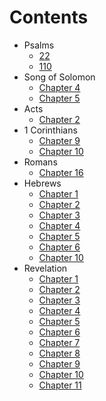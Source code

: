 # Contents #

* Psalms
  - [22](Psalms/022.md)
  - [110](Psalms/110.md)
* Song of Solomon
  - [Chapter 4][sng04]
  - [Chapter 5][sng05]
* Acts
  - [Chapter 2][act02]
* 1 Corinthians
  - [Chapter  9][1co09]
  - [Chapter 10][1co10]
* Romans
  - [Chapter 16][rom16]
* Hebrews
  - [Chapter  1][heb01]
  - [Chapter  2][heb02]
  - [Chapter  3][heb03]
  - [Chapter  4][heb04]
  - [Chapter  5][heb05]
  - [Chapter  6][heb06]
  - [Chapter 10][heb10]
* Revelation
  - [Chapter  1][rev01]
  - [Chapter  2][rev02]
  - [Chapter  3][rev03]
  - [Chapter  4][rev04]
  - [Chapter  5][rev05]
  - [Chapter  6][rev06]
  - [Chapter  7][rev07]
  - [Chapter  8][rev08]
  - [Chapter  9][rev09]
  - [Chapter 10][rev10]
  - [Chapter 11][rev11]



[gen01]: Genesis/01.md "Genesis Chapter 1"
[gen02]: Genesis/02.md "Genesis Chapter 2"
[gen03]: Genesis/03.md "Genesis Chapter 3"
[gen04]: Genesis/04.md "Genesis Chapter 4"
[gen05]: Genesis/05.md "Genesis Chapter 5"
[gen06]: Genesis/06.md "Genesis Chapter 6"
[gen07]: Genesis/07.md "Genesis Chapter 7"
[gen08]: Genesis/08.md "Genesis Chapter 8"
[gen09]: Genesis/09.md "Genesis Chapter 9"
[gen10]: Genesis/10.md "Genesis Chapter 10"
[gen11]: Genesis/11.md "Genesis Chapter 11"
[gen12]: Genesis/12.md "Genesis Chapter 12"
[gen13]: Genesis/13.md "Genesis Chapter 13"
[gen14]: Genesis/14.md "Genesis Chapter 14"
[gen15]: Genesis/15.md "Genesis Chapter 15"
[gen16]: Genesis/16.md "Genesis Chapter 16"
[gen17]: Genesis/17.md "Genesis Chapter 17"
[gen18]: Genesis/18.md "Genesis Chapter 18"
[gen19]: Genesis/19.md "Genesis Chapter 19"
[gen20]: Genesis/20.md "Genesis Chapter 20"
[gen21]: Genesis/21.md "Genesis Chapter 21"
[gen22]: Genesis/22.md "Genesis Chapter 22"
[gen23]: Genesis/23.md "Genesis Chapter 23"
[gen24]: Genesis/24.md "Genesis Chapter 24"
[gen25]: Genesis/25.md "Genesis Chapter 25"
[gen26]: Genesis/26.md "Genesis Chapter 26"
[gen27]: Genesis/27.md "Genesis Chapter 27"
[gen28]: Genesis/28.md "Genesis Chapter 28"
[gen29]: Genesis/29.md "Genesis Chapter 29"
[gen30]: Genesis/30.md "Genesis Chapter 30"
[gen31]: Genesis/31.md "Genesis Chapter 31"
[gen32]: Genesis/32.md "Genesis Chapter 32"
[gen33]: Genesis/33.md "Genesis Chapter 33"
[gen34]: Genesis/34.md "Genesis Chapter 34"
[gen35]: Genesis/35.md "Genesis Chapter 35"
[gen36]: Genesis/36.md "Genesis Chapter 36"
[gen37]: Genesis/37.md "Genesis Chapter 37"
[gen38]: Genesis/38.md "Genesis Chapter 38"
[gen39]: Genesis/39.md "Genesis Chapter 39"
[gen40]: Genesis/40.md "Genesis Chapter 40"
[gen41]: Genesis/41.md "Genesis Chapter 41"
[gen42]: Genesis/42.md "Genesis Chapter 42"
[gen43]: Genesis/43.md "Genesis Chapter 43"
[gen44]: Genesis/44.md "Genesis Chapter 44"
[gen45]: Genesis/45.md "Genesis Chapter 45"
[gen46]: Genesis/46.md "Genesis Chapter 46"
[gen47]: Genesis/47.md "Genesis Chapter 47"
[gen48]: Genesis/48.md "Genesis Chapter 48"
[gen49]: Genesis/49.md "Genesis Chapter 49"
[gen50]: Genesis/50.md "Genesis Chapter 50"

[exo01]: Exodus/01.md "Exodus Chapter 1"
[exo02]: Exodus/02.md "Exodus Chapter 2"
[exo03]: Exodus/03.md "Exodus Chapter 3"
[exo04]: Exodus/04.md "Exodus Chapter 4"
[exo05]: Exodus/05.md "Exodus Chapter 5"
[exo06]: Exodus/06.md "Exodus Chapter 6"
[exo07]: Exodus/07.md "Exodus Chapter 7"
[exo08]: Exodus/08.md "Exodus Chapter 8"
[exo09]: Exodus/09.md "Exodus Chapter 9"
[exo10]: Exodus/10.md "Exodus Chapter 10"
[exo11]: Exodus/11.md "Exodus Chapter 11"
[exo12]: Exodus/12.md "Exodus Chapter 12"
[exo13]: Exodus/13.md "Exodus Chapter 13"
[exo14]: Exodus/14.md "Exodus Chapter 14"
[exo15]: Exodus/15.md "Exodus Chapter 15"
[exo16]: Exodus/16.md "Exodus Chapter 16"
[exo17]: Exodus/17.md "Exodus Chapter 17"
[exo18]: Exodus/18.md "Exodus Chapter 18"
[exo19]: Exodus/19.md "Exodus Chapter 19"
[exo20]: Exodus/20.md "Exodus Chapter 20"
[exo21]: Exodus/21.md "Exodus Chapter 21"
[exo22]: Exodus/22.md "Exodus Chapter 22"
[exo23]: Exodus/23.md "Exodus Chapter 23"
[exo24]: Exodus/24.md "Exodus Chapter 24"
[exo25]: Exodus/25.md "Exodus Chapter 25"
[exo26]: Exodus/26.md "Exodus Chapter 26"
[exo27]: Exodus/27.md "Exodus Chapter 27"
[exo28]: Exodus/28.md "Exodus Chapter 28"
[exo29]: Exodus/29.md "Exodus Chapter 29"
[exo30]: Exodus/30.md "Exodus Chapter 30"
[exo31]: Exodus/31.md "Exodus Chapter 31"
[exo32]: Exodus/32.md "Exodus Chapter 32"
[exo33]: Exodus/33.md "Exodus Chapter 33"
[exo34]: Exodus/34.md "Exodus Chapter 34"
[exo35]: Exodus/35.md "Exodus Chapter 35"
[exo36]: Exodus/36.md "Exodus Chapter 36"
[exo37]: Exodus/37.md "Exodus Chapter 37"
[exo38]: Exodus/38.md "Exodus Chapter 38"
[exo39]: Exodus/39.md "Exodus Chapter 39"
[exo40]: Exodus/40.md "Exodus Chapter 40"

[lev01]: Leviticus/01.md "Leviticus Chapter 1"
[lev02]: Leviticus/02.md "Leviticus Chapter 2"
[lev03]: Leviticus/03.md "Leviticus Chapter 3"
[lev04]: Leviticus/04.md "Leviticus Chapter 4"
[lev05]: Leviticus/05.md "Leviticus Chapter 5"
[lev06]: Leviticus/06.md "Leviticus Chapter 6"
[lev07]: Leviticus/07.md "Leviticus Chapter 7"
[lev08]: Leviticus/08.md "Leviticus Chapter 8"
[lev09]: Leviticus/09.md "Leviticus Chapter 9"
[lev10]: Leviticus/10.md "Leviticus Chapter 10"
[lev11]: Leviticus/11.md "Leviticus Chapter 11"
[lev12]: Leviticus/12.md "Leviticus Chapter 12"
[lev13]: Leviticus/13.md "Leviticus Chapter 13"
[lev14]: Leviticus/14.md "Leviticus Chapter 14"
[lev15]: Leviticus/15.md "Leviticus Chapter 15"
[lev16]: Leviticus/16.md "Leviticus Chapter 16"
[lev17]: Leviticus/17.md "Leviticus Chapter 17"
[lev18]: Leviticus/18.md "Leviticus Chapter 18"
[lev19]: Leviticus/19.md "Leviticus Chapter 19"
[lev20]: Leviticus/20.md "Leviticus Chapter 20"
[lev21]: Leviticus/21.md "Leviticus Chapter 21"
[lev22]: Leviticus/22.md "Leviticus Chapter 22"
[lev23]: Leviticus/23.md "Leviticus Chapter 23"
[lev24]: Leviticus/24.md "Leviticus Chapter 24"
[lev25]: Leviticus/25.md "Leviticus Chapter 25"
[lev26]: Leviticus/26.md "Leviticus Chapter 26"
[lev27]: Leviticus/27.md "Leviticus Chapter 27"

[num01]: Numbers/01.md "Numbers Chapter 1"
[num02]: Numbers/02.md "Numbers Chapter 2"
[num03]: Numbers/03.md "Numbers Chapter 3"
[num04]: Numbers/04.md "Numbers Chapter 4"
[num05]: Numbers/05.md "Numbers Chapter 5"
[num06]: Numbers/06.md "Numbers Chapter 6"
[num07]: Numbers/07.md "Numbers Chapter 7"
[num08]: Numbers/08.md "Numbers Chapter 8"
[num09]: Numbers/09.md "Numbers Chapter 9"
[num10]: Numbers/10.md "Numbers Chapter 10"
[num11]: Numbers/11.md "Numbers Chapter 11"
[num12]: Numbers/12.md "Numbers Chapter 12"
[num13]: Numbers/13.md "Numbers Chapter 13"
[num14]: Numbers/14.md "Numbers Chapter 14"
[num15]: Numbers/15.md "Numbers Chapter 15"
[num16]: Numbers/16.md "Numbers Chapter 16"
[num17]: Numbers/17.md "Numbers Chapter 17"
[num18]: Numbers/18.md "Numbers Chapter 18"
[num19]: Numbers/19.md "Numbers Chapter 19"
[num20]: Numbers/20.md "Numbers Chapter 20"
[num21]: Numbers/21.md "Numbers Chapter 21"
[num22]: Numbers/22.md "Numbers Chapter 22"
[num23]: Numbers/23.md "Numbers Chapter 23"
[num24]: Numbers/24.md "Numbers Chapter 24"
[num25]: Numbers/25.md "Numbers Chapter 25"
[num26]: Numbers/26.md "Numbers Chapter 26"
[num27]: Numbers/27.md "Numbers Chapter 27"
[num28]: Numbers/28.md "Numbers Chapter 28"
[num29]: Numbers/29.md "Numbers Chapter 29"
[num30]: Numbers/30.md "Numbers Chapter 30"
[num31]: Numbers/31.md "Numbers Chapter 31"
[num32]: Numbers/32.md "Numbers Chapter 32"
[num33]: Numbers/33.md "Numbers Chapter 33"
[num34]: Numbers/34.md "Numbers Chapter 34"
[num35]: Numbers/35.md "Numbers Chapter 35"
[num36]: Numbers/36.md "Numbers Chapter 36"

[deu01]: Deuteronomy/01.md "Deuteronomy Chapter 1"
[deu02]: Deuteronomy/02.md "Deuteronomy Chapter 2"
[deu03]: Deuteronomy/03.md "Deuteronomy Chapter 3"
[deu04]: Deuteronomy/04.md "Deuteronomy Chapter 4"
[deu05]: Deuteronomy/05.md "Deuteronomy Chapter 5"
[deu06]: Deuteronomy/06.md "Deuteronomy Chapter 6"
[deu07]: Deuteronomy/07.md "Deuteronomy Chapter 7"
[deu08]: Deuteronomy/08.md "Deuteronomy Chapter 8"
[deu09]: Deuteronomy/09.md "Deuteronomy Chapter 9"
[deu10]: Deuteronomy/10.md "Deuteronomy Chapter 10"
[deu11]: Deuteronomy/11.md "Deuteronomy Chapter 11"
[deu12]: Deuteronomy/12.md "Deuteronomy Chapter 12"
[deu13]: Deuteronomy/13.md "Deuteronomy Chapter 13"
[deu14]: Deuteronomy/14.md "Deuteronomy Chapter 14"
[deu15]: Deuteronomy/15.md "Deuteronomy Chapter 15"
[deu16]: Deuteronomy/16.md "Deuteronomy Chapter 16"
[deu17]: Deuteronomy/17.md "Deuteronomy Chapter 17"
[deu18]: Deuteronomy/18.md "Deuteronomy Chapter 18"
[deu19]: Deuteronomy/19.md "Deuteronomy Chapter 19"
[deu20]: Deuteronomy/20.md "Deuteronomy Chapter 20"
[deu21]: Deuteronomy/21.md "Deuteronomy Chapter 21"
[deu22]: Deuteronomy/22.md "Deuteronomy Chapter 22"
[deu23]: Deuteronomy/23.md "Deuteronomy Chapter 23"
[deu24]: Deuteronomy/24.md "Deuteronomy Chapter 24"
[deu25]: Deuteronomy/25.md "Deuteronomy Chapter 25"
[deu26]: Deuteronomy/26.md "Deuteronomy Chapter 26"
[deu27]: Deuteronomy/27.md "Deuteronomy Chapter 27"
[deu28]: Deuteronomy/28.md "Deuteronomy Chapter 28"
[deu29]: Deuteronomy/29.md "Deuteronomy Chapter 29"
[deu30]: Deuteronomy/30.md "Deuteronomy Chapter 30"
[deu31]: Deuteronomy/31.md "Deuteronomy Chapter 31"
[deu32]: Deuteronomy/32.md "Deuteronomy Chapter 32"
[deu33]: Deuteronomy/33.md "Deuteronomy Chapter 33"
[deu34]: Deuteronomy/34.md "Deuteronomy Chapter 34"

[jos01]: Joshua/01.md "Joshua Chapter 1"
[jos02]: Joshua/02.md "Joshua Chapter 2"
[jos03]: Joshua/03.md "Joshua Chapter 3"
[jos04]: Joshua/04.md "Joshua Chapter 4"
[jos05]: Joshua/05.md "Joshua Chapter 5"
[jos06]: Joshua/06.md "Joshua Chapter 6"
[jos07]: Joshua/07.md "Joshua Chapter 7"
[jos08]: Joshua/08.md "Joshua Chapter 8"
[jos09]: Joshua/09.md "Joshua Chapter 9"
[jos10]: Joshua/10.md "Joshua Chapter 10"
[jos11]: Joshua/11.md "Joshua Chapter 11"
[jos12]: Joshua/12.md "Joshua Chapter 12"
[jos13]: Joshua/13.md "Joshua Chapter 13"
[jos14]: Joshua/14.md "Joshua Chapter 14"
[jos15]: Joshua/15.md "Joshua Chapter 15"
[jos16]: Joshua/16.md "Joshua Chapter 16"
[jos17]: Joshua/17.md "Joshua Chapter 17"
[jos18]: Joshua/18.md "Joshua Chapter 18"
[jos19]: Joshua/19.md "Joshua Chapter 19"
[jos20]: Joshua/20.md "Joshua Chapter 20"
[jos21]: Joshua/21.md "Joshua Chapter 21"
[jos22]: Joshua/22.md "Joshua Chapter 22"
[jos23]: Joshua/23.md "Joshua Chapter 23"
[jos24]: Joshua/24.md "Joshua Chapter 24"

[jdg01]: Judges/01.md "Judges Chapter 1"
[jdg02]: Judges/02.md "Judges Chapter 2"
[jdg03]: Judges/03.md "Judges Chapter 3"
[jdg04]: Judges/04.md "Judges Chapter 4"
[jdg05]: Judges/05.md "Judges Chapter 5"
[jdg06]: Judges/06.md "Judges Chapter 6"
[jdg07]: Judges/07.md "Judges Chapter 7"
[jdg08]: Judges/08.md "Judges Chapter 8"
[jdg09]: Judges/09.md "Judges Chapter 9"
[jdg10]: Judges/10.md "Judges Chapter 10"
[jdg11]: Judges/11.md "Judges Chapter 11"
[jdg12]: Judges/12.md "Judges Chapter 12"
[jdg13]: Judges/13.md "Judges Chapter 13"
[jdg14]: Judges/14.md "Judges Chapter 14"
[jdg15]: Judges/15.md "Judges Chapter 15"
[jdg16]: Judges/16.md "Judges Chapter 16"
[jdg17]: Judges/17.md "Judges Chapter 17"
[jdg18]: Judges/18.md "Judges Chapter 18"
[jdg19]: Judges/19.md "Judges Chapter 19"
[jdg20]: Judges/20.md "Judges Chapter 20"
[jdg21]: Judges/21.md "Judges Chapter 21"

[rth01]: Ruth/01.md "Ruth Chapter 1"
[rth02]: Ruth/02.md "Ruth Chapter 2"
[rth03]: Ruth/03.md "Ruth Chapter 3"
[rth04]: Ruth/04.md "Ruth Chapter 4"

[1sa01]: 1_Samuel/01.md "1 Samuel Chapter 1"
[1sa02]: 1_Samuel/02.md "1 Samuel Chapter 2"
[1sa03]: 1_Samuel/03.md "1 Samuel Chapter 3"
[1sa04]: 1_Samuel/04.md "1 Samuel Chapter 4"
[1sa05]: 1_Samuel/05.md "1 Samuel Chapter 5"
[1sa06]: 1_Samuel/06.md "1 Samuel Chapter 6"
[1sa07]: 1_Samuel/07.md "1 Samuel Chapter 7"
[1sa08]: 1_Samuel/08.md "1 Samuel Chapter 8"
[1sa09]: 1_Samuel/09.md "1 Samuel Chapter 9"
[1sa10]: 1_Samuel/10.md "1 Samuel Chapter 10"
[1sa11]: 1_Samuel/11.md "1 Samuel Chapter 11"
[1sa12]: 1_Samuel/12.md "1 Samuel Chapter 12"
[1sa13]: 1_Samuel/13.md "1 Samuel Chapter 13"
[1sa14]: 1_Samuel/14.md "1 Samuel Chapter 14"
[1sa15]: 1_Samuel/15.md "1 Samuel Chapter 15"
[1sa16]: 1_Samuel/16.md "1 Samuel Chapter 16"
[1sa17]: 1_Samuel/17.md "1 Samuel Chapter 17"
[1sa18]: 1_Samuel/18.md "1 Samuel Chapter 18"
[1sa19]: 1_Samuel/19.md "1 Samuel Chapter 19"
[1sa20]: 1_Samuel/20.md "1 Samuel Chapter 20"
[1sa21]: 1_Samuel/21.md "1 Samuel Chapter 21"
[1sa22]: 1_Samuel/22.md "1 Samuel Chapter 22"
[1sa23]: 1_Samuel/23.md "1 Samuel Chapter 23"
[1sa24]: 1_Samuel/24.md "1 Samuel Chapter 24"
[1sa25]: 1_Samuel/25.md "1 Samuel Chapter 25"
[1sa26]: 1_Samuel/26.md "1 Samuel Chapter 26"
[1sa27]: 1_Samuel/27.md "1 Samuel Chapter 27"
[1sa28]: 1_Samuel/28.md "1 Samuel Chapter 28"
[1sa29]: 1_Samuel/29.md "1 Samuel Chapter 29"
[1sa30]: 1_Samuel/30.md "1 Samuel Chapter 30"
[1sa31]: 1_Samuel/31.md "1 Samuel Chapter 31"

[2sa01]: 2_Samuel/01.md "2 Samuel Chapter 1"
[2sa02]: 2_Samuel/02.md "2 Samuel Chapter 2"
[2sa03]: 2_Samuel/03.md "2 Samuel Chapter 3"
[2sa04]: 2_Samuel/04.md "2 Samuel Chapter 4"
[2sa05]: 2_Samuel/05.md "2 Samuel Chapter 5"
[2sa06]: 2_Samuel/06.md "2 Samuel Chapter 6"
[2sa07]: 2_Samuel/07.md "2 Samuel Chapter 7"
[2sa08]: 2_Samuel/08.md "2 Samuel Chapter 8"
[2sa09]: 2_Samuel/09.md "2 Samuel Chapter 9"
[2sa10]: 2_Samuel/10.md "2 Samuel Chapter 10"
[2sa11]: 2_Samuel/11.md "2 Samuel Chapter 11"
[2sa12]: 2_Samuel/12.md "2 Samuel Chapter 12"
[2sa13]: 2_Samuel/13.md "2 Samuel Chapter 13"
[2sa14]: 2_Samuel/14.md "2 Samuel Chapter 14"
[2sa15]: 2_Samuel/15.md "2 Samuel Chapter 15"
[2sa16]: 2_Samuel/16.md "2 Samuel Chapter 16"
[2sa17]: 2_Samuel/17.md "2 Samuel Chapter 17"
[2sa18]: 2_Samuel/18.md "2 Samuel Chapter 18"
[2sa19]: 2_Samuel/19.md "2 Samuel Chapter 19"
[2sa20]: 2_Samuel/20.md "2 Samuel Chapter 20"
[2sa21]: 2_Samuel/21.md "2 Samuel Chapter 21"
[2sa22]: 2_Samuel/22.md "2 Samuel Chapter 22"
[2sa23]: 2_Samuel/23.md "2 Samuel Chapter 23"
[2sa24]: 2_Samuel/24.md "2 Samuel Chapter 24"

[1ki01]: 1_Kings/01.md "1 Kings Chapter 1"
[1ki02]: 1_Kings/02.md "1 Kings Chapter 2"
[1ki03]: 1_Kings/03.md "1 Kings Chapter 3"
[1ki04]: 1_Kings/04.md "1 Kings Chapter 4"
[1ki05]: 1_Kings/05.md "1 Kings Chapter 5"
[1ki06]: 1_Kings/06.md "1 Kings Chapter 6"
[1ki07]: 1_Kings/07.md "1 Kings Chapter 7"
[1ki08]: 1_Kings/08.md "1 Kings Chapter 8"
[1ki09]: 1_Kings/09.md "1 Kings Chapter 9"
[1ki10]: 1_Kings/10.md "1 Kings Chapter 10"
[1ki11]: 1_Kings/11.md "1 Kings Chapter 11"
[1ki12]: 1_Kings/12.md "1 Kings Chapter 12"
[1ki13]: 1_Kings/13.md "1 Kings Chapter 13"
[1ki14]: 1_Kings/14.md "1 Kings Chapter 14"
[1ki15]: 1_Kings/15.md "1 Kings Chapter 15"
[1ki16]: 1_Kings/16.md "1 Kings Chapter 16"
[1ki17]: 1_Kings/17.md "1 Kings Chapter 17"
[1ki18]: 1_Kings/18.md "1 Kings Chapter 18"
[1ki19]: 1_Kings/19.md "1 Kings Chapter 19"
[1ki20]: 1_Kings/20.md "1 Kings Chapter 20"
[1ki21]: 1_Kings/21.md "1 Kings Chapter 21"
[1ki22]: 1_Kings/22.md "1 Kings Chapter 22"

[2ki01]: 2_Kings/01.md "2 Kings Chapter 1"
[2ki02]: 2_Kings/02.md "2 Kings Chapter 2"
[2ki03]: 2_Kings/03.md "2 Kings Chapter 3"
[2ki04]: 2_Kings/04.md "2 Kings Chapter 4"
[2ki05]: 2_Kings/05.md "2 Kings Chapter 5"
[2ki06]: 2_Kings/06.md "2 Kings Chapter 6"
[2ki07]: 2_Kings/07.md "2 Kings Chapter 7"
[2ki08]: 2_Kings/08.md "2 Kings Chapter 8"
[2ki09]: 2_Kings/09.md "2 Kings Chapter 9"
[2ki10]: 2_Kings/10.md "2 Kings Chapter 10"
[2ki11]: 2_Kings/11.md "2 Kings Chapter 11"
[2ki12]: 2_Kings/12.md "2 Kings Chapter 12"
[2ki13]: 2_Kings/13.md "2 Kings Chapter 13"
[2ki14]: 2_Kings/14.md "2 Kings Chapter 14"
[2ki15]: 2_Kings/15.md "2 Kings Chapter 15"
[2ki16]: 2_Kings/16.md "2 Kings Chapter 16"
[2ki17]: 2_Kings/17.md "2 Kings Chapter 17"
[2ki18]: 2_Kings/18.md "2 Kings Chapter 18"
[2ki19]: 2_Kings/19.md "2 Kings Chapter 19"
[2ki20]: 2_Kings/20.md "2 Kings Chapter 20"
[2ki21]: 2_Kings/21.md "2 Kings Chapter 21"
[2ki22]: 2_Kings/22.md "2 Kings Chapter 22"
[2ki23]: 2_Kings/23.md "2 Kings Chapter 23"
[2ki24]: 2_Kings/24.md "2 Kings Chapter 24"
[2ki25]: 2_Kings/25.md "2 Kings Chapter 25"

[1ch01]: 1_Chronicles/01.md "1 Chronicles Chapter 1"
[1ch02]: 1_Chronicles/02.md "1 Chronicles Chapter 2"
[1ch03]: 1_Chronicles/03.md "1 Chronicles Chapter 3"
[1ch04]: 1_Chronicles/04.md "1 Chronicles Chapter 4"
[1ch05]: 1_Chronicles/05.md "1 Chronicles Chapter 5"
[1ch06]: 1_Chronicles/06.md "1 Chronicles Chapter 6"
[1ch07]: 1_Chronicles/07.md "1 Chronicles Chapter 7"
[1ch08]: 1_Chronicles/08.md "1 Chronicles Chapter 8"
[1ch09]: 1_Chronicles/09.md "1 Chronicles Chapter 9"
[1ch10]: 1_Chronicles/10.md "1 Chronicles Chapter 10"
[1ch11]: 1_Chronicles/11.md "1 Chronicles Chapter 11"
[1ch12]: 1_Chronicles/12.md "1 Chronicles Chapter 12"
[1ch13]: 1_Chronicles/13.md "1 Chronicles Chapter 13"
[1ch14]: 1_Chronicles/14.md "1 Chronicles Chapter 14"
[1ch15]: 1_Chronicles/15.md "1 Chronicles Chapter 15"
[1ch16]: 1_Chronicles/16.md "1 Chronicles Chapter 16"
[1ch17]: 1_Chronicles/17.md "1 Chronicles Chapter 17"
[1ch18]: 1_Chronicles/18.md "1 Chronicles Chapter 18"
[1ch19]: 1_Chronicles/19.md "1 Chronicles Chapter 19"
[1ch20]: 1_Chronicles/20.md "1 Chronicles Chapter 20"
[1ch21]: 1_Chronicles/21.md "1 Chronicles Chapter 21"
[1ch22]: 1_Chronicles/22.md "1 Chronicles Chapter 22"
[1ch23]: 1_Chronicles/23.md "1 Chronicles Chapter 23"
[1ch24]: 1_Chronicles/24.md "1 Chronicles Chapter 24"
[1ch25]: 1_Chronicles/25.md "1 Chronicles Chapter 25"
[1ch26]: 1_Chronicles/26.md "1 Chronicles Chapter 26"
[1ch27]: 1_Chronicles/27.md "1 Chronicles Chapter 27"
[1ch28]: 1_Chronicles/28.md "1 Chronicles Chapter 28"
[1ch29]: 1_Chronicles/29.md "1 Chronicles Chapter 29"

[2ch01]: 2_Chronicles/01.md "2 Chronicles Chapter 1"
[2ch02]: 2_Chronicles/02.md "2 Chronicles Chapter 2"
[2ch03]: 2_Chronicles/03.md "2 Chronicles Chapter 3"
[2ch04]: 2_Chronicles/04.md "2 Chronicles Chapter 4"
[2ch05]: 2_Chronicles/05.md "2 Chronicles Chapter 5"
[2ch06]: 2_Chronicles/06.md "2 Chronicles Chapter 6"
[2ch07]: 2_Chronicles/07.md "2 Chronicles Chapter 7"
[2ch08]: 2_Chronicles/08.md "2 Chronicles Chapter 8"
[2ch09]: 2_Chronicles/09.md "2 Chronicles Chapter 9"
[2ch10]: 2_Chronicles/10.md "2 Chronicles Chapter 10"
[2ch11]: 2_Chronicles/11.md "2 Chronicles Chapter 11"
[2ch12]: 2_Chronicles/12.md "2 Chronicles Chapter 12"
[2ch13]: 2_Chronicles/13.md "2 Chronicles Chapter 13"
[2ch14]: 2_Chronicles/14.md "2 Chronicles Chapter 14"
[2ch15]: 2_Chronicles/15.md "2 Chronicles Chapter 15"
[2ch16]: 2_Chronicles/16.md "2 Chronicles Chapter 16"
[2ch17]: 2_Chronicles/17.md "2 Chronicles Chapter 17"
[2ch18]: 2_Chronicles/18.md "2 Chronicles Chapter 18"
[2ch19]: 2_Chronicles/19.md "2 Chronicles Chapter 19"
[2ch20]: 2_Chronicles/20.md "2 Chronicles Chapter 20"
[2ch21]: 2_Chronicles/21.md "2 Chronicles Chapter 21"
[2ch22]: 2_Chronicles/22.md "2 Chronicles Chapter 22"
[2ch23]: 2_Chronicles/23.md "2 Chronicles Chapter 23"
[2ch24]: 2_Chronicles/24.md "2 Chronicles Chapter 24"
[2ch25]: 2_Chronicles/25.md "2 Chronicles Chapter 25"
[2ch26]: 2_Chronicles/26.md "2 Chronicles Chapter 26"
[2ch27]: 2_Chronicles/27.md "2 Chronicles Chapter 27"
[2ch28]: 2_Chronicles/28.md "2 Chronicles Chapter 28"
[2ch29]: 2_Chronicles/29.md "2 Chronicles Chapter 29"
[2ch30]: 2_Chronicles/30.md "2 Chronicles Chapter 30"
[2ch31]: 2_Chronicles/31.md "2 Chronicles Chapter 31"
[2ch32]: 2_Chronicles/32.md "2 Chronicles Chapter 32"
[2ch33]: 2_Chronicles/33.md "2 Chronicles Chapter 33"
[2ch34]: 2_Chronicles/34.md "2 Chronicles Chapter 34"
[2ch35]: 2_Chronicles/35.md "2 Chronicles Chapter 35"
[2ch36]: 2_Chronicles/36.md "2 Chronicles Chapter 36"

[ezr01]: Ezra/01.md "Ezra Chapter 1"
[ezr02]: Ezra/02.md "Ezra Chapter 2"
[ezr03]: Ezra/03.md "Ezra Chapter 3"
[ezr04]: Ezra/04.md "Ezra Chapter 4"
[ezr05]: Ezra/05.md "Ezra Chapter 5"
[ezr06]: Ezra/06.md "Ezra Chapter 6"
[ezr07]: Ezra/07.md "Ezra Chapter 7"
[ezr08]: Ezra/08.md "Ezra Chapter 8"
[ezr09]: Ezra/09.md "Ezra Chapter 9"
[ezr10]: Ezra/10.md "Ezra Chapter 10"

[neh01]: Nehemiah/01.md "Nehemiah Chapter 1"
[neh02]: Nehemiah/02.md "Nehemiah Chapter 2"
[neh03]: Nehemiah/03.md "Nehemiah Chapter 3"
[neh04]: Nehemiah/04.md "Nehemiah Chapter 4"
[neh05]: Nehemiah/05.md "Nehemiah Chapter 5"
[neh06]: Nehemiah/06.md "Nehemiah Chapter 6"
[neh07]: Nehemiah/07.md "Nehemiah Chapter 7"
[neh08]: Nehemiah/08.md "Nehemiah Chapter 8"
[neh09]: Nehemiah/09.md "Nehemiah Chapter 9"
[neh10]: Nehemiah/10.md "Nehemiah Chapter 10"
[neh11]: Nehemiah/11.md "Nehemiah Chapter 11"
[neh12]: Nehemiah/12.md "Nehemiah Chapter 12"
[neh13]: Nehemiah/13.md "Nehemiah Chapter 13"

[Est01]: Esther/01.md "Esther Chapter 1"
[Est02]: Esther/02.md "Esther Chapter 2"
[Est03]: Esther/03.md "Esther Chapter 3"
[Est04]: Esther/04.md "Esther Chapter 4"
[Est05]: Esther/05.md "Esther Chapter 5"
[Est06]: Esther/06.md "Esther Chapter 6"
[Est07]: Esther/07.md "Esther Chapter 7"
[Est08]: Esther/08.md "Esther Chapter 8"
[Est09]: Esther/09.md "Esther Chapter 9"
[Est10]: Esther/10.md "Esther Chapter 10"

[job01]: Job/01.md "Job Chapter 1"
[job02]: Job/02.md "Job Chapter 2"
[job03]: Job/03.md "Job Chapter 3"
[job04]: Job/04.md "Job Chapter 4"
[job05]: Job/05.md "Job Chapter 5"
[job06]: Job/06.md "Job Chapter 6"
[job07]: Job/07.md "Job Chapter 7"
[job08]: Job/08.md "Job Chapter 8"
[job09]: Job/09.md "Job Chapter 9"
[job10]: Job/10.md "Job Chapter 10"
[job11]: Job/11.md "Job Chapter 11"
[job12]: Job/12.md "Job Chapter 12"
[job13]: Job/13.md "Job Chapter 13"
[job14]: Job/14.md "Job Chapter 14"
[job15]: Job/15.md "Job Chapter 15"
[job16]: Job/16.md "Job Chapter 16"
[job17]: Job/17.md "Job Chapter 17"
[job18]: Job/18.md "Job Chapter 18"
[job19]: Job/19.md "Job Chapter 19"
[job20]: Job/20.md "Job Chapter 20"
[job21]: Job/21.md "Job Chapter 21"
[job22]: Job/22.md "Job Chapter 22"
[job23]: Job/23.md "Job Chapter 23"
[job24]: Job/24.md "Job Chapter 24"
[job25]: Job/25.md "Job Chapter 25"
[job26]: Job/26.md "Job Chapter 26"
[job27]: Job/27.md "Job Chapter 27"
[job28]: Job/28.md "Job Chapter 28"
[job29]: Job/29.md "Job Chapter 29"
[job30]: Job/30.md "Job Chapter 30"
[job31]: Job/31.md "Job Chapter 31"
[job32]: Job/32.md "Job Chapter 32"
[job33]: Job/33.md "Job Chapter 33"
[job34]: Job/34.md "Job Chapter 34"
[job35]: Job/35.md "Job Chapter 35"
[job36]: Job/36.md "Job Chapter 36"
[job37]: Job/37.md "Job Chapter 37"
[job38]: Job/38.md "Job Chapter 38"
[job39]: Job/39.md "Job Chapter 39"
[job40]: Job/40.md "Job Chapter 40"
[job41]: Job/41.md "Job Chapter 41"
[job42]: Job/42.md "Job Chapter 42"

[psa001]: Psalms/001.md "Psalm 1"
[psa002]: Psalms/002.md "Psalm 2"
[psa003]: Psalms/003.md "Psalm 3"
[psa004]: Psalms/004.md "Psalm 4"
[psa005]: Psalms/005.md "Psalm 5"
[psa006]: Psalms/006.md "Psalm 6"
[psa007]: Psalms/007.md "Psalm 7"
[psa008]: Psalms/008.md "Psalm 8"
[psa009]: Psalms/009.md "Psalm 9"
[psa010]: Psalms/010.md "Psalm 10"
[psa011]: Psalms/011.md "Psalm 11"
[psa012]: Psalms/012.md "Psalm 12"
[psa013]: Psalms/013.md "Psalm 13"
[psa014]: Psalms/014.md "Psalm 14"
[psa015]: Psalms/015.md "Psalm 15"
[psa016]: Psalms/016.md "Psalm 16"
[psa017]: Psalms/017.md "Psalm 17"
[psa018]: Psalms/018.md "Psalm 18"
[psa019]: Psalms/019.md "Psalm 19"
[psa020]: Psalms/020.md "Psalm 20"
[psa021]: Psalms/021.md "Psalm 21"
[psa022]: Psalms/022.md "Psalm 22"
[psa023]: Psalms/023.md "Psalm 23"
[psa024]: Psalms/024.md "Psalm 24"
[psa025]: Psalms/025.md "Psalm 25"
[psa026]: Psalms/026.md "Psalm 26"
[psa027]: Psalms/027.md "Psalm 27"
[psa028]: Psalms/028.md "Psalm 28"
[psa029]: Psalms/029.md "Psalm 29"
[psa030]: Psalms/030.md "Psalm 30"
[psa031]: Psalms/031.md "Psalm 31"
[psa032]: Psalms/032.md "Psalm 32"
[psa033]: Psalms/033.md "Psalm 33"
[psa034]: Psalms/034.md "Psalm 34"
[psa035]: Psalms/035.md "Psalm 35"
[psa036]: Psalms/036.md "Psalm 36"
[psa037]: Psalms/037.md "Psalm 37"
[psa038]: Psalms/038.md "Psalm 38"
[psa039]: Psalms/039.md "Psalm 39"
[psa040]: Psalms/040.md "Psalm 40"
[psa041]: Psalms/041.md "Psalm 41"
[psa042]: Psalms/042.md "Psalm 42"
[psa043]: Psalms/043.md "Psalm 43"
[psa044]: Psalms/044.md "Psalm 44"
[psa045]: Psalms/045.md "Psalm 45"
[psa046]: Psalms/046.md "Psalm 46"
[psa047]: Psalms/047.md "Psalm 47"
[psa048]: Psalms/048.md "Psalm 48"
[psa049]: Psalms/049.md "Psalm 49"
[psa050]: Psalms/050.md "Psalm 50"
[psa051]: Psalms/051.md "Psalm 51"
[psa052]: Psalms/052.md "Psalm 52"
[psa053]: Psalms/053.md "Psalm 53"
[psa054]: Psalms/054.md "Psalm 54"
[psa055]: Psalms/055.md "Psalm 55"
[psa056]: Psalms/056.md "Psalm 56"
[psa057]: Psalms/057.md "Psalm 57"
[psa058]: Psalms/058.md "Psalm 58"
[psa059]: Psalms/059.md "Psalm 59"
[psa060]: Psalms/060.md "Psalm 60"
[psa061]: Psalms/061.md "Psalm 61"
[psa062]: Psalms/062.md "Psalm 62"
[psa063]: Psalms/063.md "Psalm 63"
[psa064]: Psalms/064.md "Psalm 64"
[psa065]: Psalms/065.md "Psalm 65"
[psa066]: Psalms/066.md "Psalm 66"
[psa067]: Psalms/067.md "Psalm 67"
[psa068]: Psalms/068.md "Psalm 68"
[psa069]: Psalms/069.md "Psalm 69"
[psa070]: Psalms/070.md "Psalm 70"
[psa071]: Psalms/071.md "Psalm 71"
[psa072]: Psalms/072.md "Psalm 72"
[psa073]: Psalms/073.md "Psalm 73"
[psa074]: Psalms/074.md "Psalm 74"
[psa075]: Psalms/075.md "Psalm 75"
[psa076]: Psalms/076.md "Psalm 76"
[psa077]: Psalms/077.md "Psalm 77"
[psa078]: Psalms/078.md "Psalm 78"
[psa079]: Psalms/079.md "Psalm 79"
[psa080]: Psalms/080.md "Psalm 80"
[psa081]: Psalms/081.md "Psalm 81"
[psa082]: Psalms/082.md "Psalm 82"
[psa083]: Psalms/083.md "Psalm 83"
[psa084]: Psalms/084.md "Psalm 84"
[psa085]: Psalms/085.md "Psalm 85"
[psa086]: Psalms/086.md "Psalm 86"
[psa087]: Psalms/087.md "Psalm 87"
[psa088]: Psalms/088.md "Psalm 88"
[psa089]: Psalms/089.md "Psalm 89"
[psa090]: Psalms/090.md "Psalm 90"
[psa091]: Psalms/091.md "Psalm 91"
[psa092]: Psalms/092.md "Psalm 92"
[psa093]: Psalms/093.md "Psalm 93"
[psa094]: Psalms/094.md "Psalm 94"
[psa095]: Psalms/095.md "Psalm 95"
[psa096]: Psalms/096.md "Psalm 96"
[psa097]: Psalms/097.md "Psalm 97"
[psa098]: Psalms/098.md "Psalm 98"
[psa099]: Psalms/099.md "Psalm 99"
[psa100]: Psalms/100.md "Psalm 100"
[psa101]: Psalms/101.md "Psalm 101"
[psa102]: Psalms/102.md "Psalm 102"
[psa103]: Psalms/103.md "Psalm 103"
[psa104]: Psalms/104.md "Psalm 104"
[psa105]: Psalms/105.md "Psalm 105"
[psa106]: Psalms/106.md "Psalm 106"
[psa107]: Psalms/107.md "Psalm 107"
[psa108]: Psalms/108.md "Psalm 108"
[psa109]: Psalms/109.md "Psalm 109"
[psa110]: Psalms/110.md "Psalm 110"
[psa111]: Psalms/111.md "Psalm 111"
[psa112]: Psalms/112.md "Psalm 112"
[psa113]: Psalms/113.md "Psalm 113"
[psa114]: Psalms/114.md "Psalm 114"
[psa115]: Psalms/115.md "Psalm 115"
[psa116]: Psalms/116.md "Psalm 116"
[psa117]: Psalms/117.md "Psalm 117"
[psa118]: Psalms/118.md "Psalm 118"
[psa119]: Psalms/119.md "Psalm 119"
[psa120]: Psalms/120.md "Psalm 120"
[psa121]: Psalms/121.md "Psalm 121"
[psa122]: Psalms/122.md "Psalm 122"
[psa123]: Psalms/123.md "Psalm 123"
[psa124]: Psalms/124.md "Psalm 124"
[psa125]: Psalms/125.md "Psalm 125"
[psa126]: Psalms/126.md "Psalm 126"
[psa127]: Psalms/127.md "Psalm 127"
[psa128]: Psalms/128.md "Psalm 128"
[psa129]: Psalms/129.md "Psalm 129"
[psa130]: Psalms/130.md "Psalm 130"
[psa131]: Psalms/131.md "Psalm 131"
[psa132]: Psalms/132.md "Psalm 132"
[psa133]: Psalms/133.md "Psalm 133"
[psa134]: Psalms/134.md "Psalm 134"
[psa135]: Psalms/135.md "Psalm 135"
[psa136]: Psalms/136.md "Psalm 136"
[psa137]: Psalms/137.md "Psalm 137"
[psa138]: Psalms/138.md "Psalm 138"
[psa139]: Psalms/139.md "Psalm 139"
[psa140]: Psalms/140.md "Psalm 140"
[psa141]: Psalms/141.md "Psalm 141"
[psa142]: Psalms/142.md "Psalm 142"
[psa143]: Psalms/143.md "Psalm 143"
[psa144]: Psalms/144.md "Psalm 144"
[psa145]: Psalms/145.md "Psalm 145"
[psa146]: Psalms/146.md "Psalm 146"
[psa147]: Psalms/147.md "Psalm 147"
[psa148]: Psalms/148.md "Psalm 148"
[psa149]: Psalms/149.md "Psalm 149"
[psa150]: Psalms/150.md "Psalm 150"

[pro01]: Proverbs/01.md "Proverbs Chapter 1"
[pro02]: Proverbs/02.md "Proverbs Chapter 2"
[pro03]: Proverbs/03.md "Proverbs Chapter 3"
[pro04]: Proverbs/04.md "Proverbs Chapter 4"
[pro05]: Proverbs/05.md "Proverbs Chapter 5"
[pro06]: Proverbs/06.md "Proverbs Chapter 6"
[pro07]: Proverbs/07.md "Proverbs Chapter 7"
[pro08]: Proverbs/08.md "Proverbs Chapter 8"
[pro09]: Proverbs/09.md "Proverbs Chapter 9"
[pro10]: Proverbs/10.md "Proverbs Chapter 10"
[pro11]: Proverbs/11.md "Proverbs Chapter 11"
[pro12]: Proverbs/12.md "Proverbs Chapter 12"
[pro13]: Proverbs/13.md "Proverbs Chapter 13"
[pro14]: Proverbs/14.md "Proverbs Chapter 14"
[pro15]: Proverbs/15.md "Proverbs Chapter 15"
[pro16]: Proverbs/16.md "Proverbs Chapter 16"
[pro17]: Proverbs/17.md "Proverbs Chapter 17"
[pro18]: Proverbs/18.md "Proverbs Chapter 18"
[pro19]: Proverbs/19.md "Proverbs Chapter 19"
[pro20]: Proverbs/20.md "Proverbs Chapter 20"
[pro21]: Proverbs/21.md "Proverbs Chapter 21"
[pro22]: Proverbs/22.md "Proverbs Chapter 22"
[pro23]: Proverbs/23.md "Proverbs Chapter 23"
[pro24]: Proverbs/24.md "Proverbs Chapter 24"
[pro25]: Proverbs/25.md "Proverbs Chapter 25"
[pro26]: Proverbs/26.md "Proverbs Chapter 26"
[pro27]: Proverbs/27.md "Proverbs Chapter 27"
[pro28]: Proverbs/28.md "Proverbs Chapter 28"
[pro29]: Proverbs/29.md "Proverbs Chapter 29"
[pro30]: Proverbs/30.md "Proverbs Chapter 30"
[pro31]: Proverbs/31.md "Proverbs Chapter 31"

[ecc01]: Ecclesiastes/01.md "Ecclesiastes Chapter 1"
[ecc02]: Ecclesiastes/02.md "Ecclesiastes Chapter 2"
[ecc03]: Ecclesiastes/03.md "Ecclesiastes Chapter 3"
[ecc04]: Ecclesiastes/04.md "Ecclesiastes Chapter 4"
[ecc05]: Ecclesiastes/05.md "Ecclesiastes Chapter 5"
[ecc06]: Ecclesiastes/06.md "Ecclesiastes Chapter 6"
[ecc07]: Ecclesiastes/07.md "Ecclesiastes Chapter 7"
[ecc08]: Ecclesiastes/08.md "Ecclesiastes Chapter 8"
[ecc09]: Ecclesiastes/09.md "Ecclesiastes Chapter 9"
[ecc10]: Ecclesiastes/10.md "Ecclesiastes Chapter 10"
[ecc11]: Ecclesiastes/11.md "Ecclesiastes Chapter 11"
[ecc12]: Ecclesiastes/12.md "Ecclesiastes Chapter 12"

[sng01]: Song_of_Solomon/01.md "Song of Solomon Chapter 1"
[sng02]: Song_of_Solomon/02.md "Song of Solomon Chapter 2"
[sng03]: Song_of_Solomon/03.md "Song of Solomon Chapter 3"
[sng04]: Song_of_Solomon/04.md "Song of Solomon Chapter 4"
[sng05]: Song_of_Solomon/05.md "Song of Solomon Chapter 5"
[sng06]: Song_of_Solomon/06.md "Song of Solomon Chapter 6"
[sng07]: Song_of_Solomon/07.md "Song of Solomon Chapter 7"
[sng08]: Song_of_Solomon/08.md "Song of Solomon Chapter 8"

[isa01]: Isaiah/01.md "Isaiah Chapter 1"
[isa02]: Isaiah/02.md "Isaiah Chapter 2"
[isa03]: Isaiah/03.md "Isaiah Chapter 3"
[isa04]: Isaiah/04.md "Isaiah Chapter 4"
[isa05]: Isaiah/05.md "Isaiah Chapter 5"
[isa06]: Isaiah/06.md "Isaiah Chapter 6"
[isa07]: Isaiah/07.md "Isaiah Chapter 7"
[isa08]: Isaiah/08.md "Isaiah Chapter 8"
[isa09]: Isaiah/09.md "Isaiah Chapter 9"
[isa10]: Isaiah/10.md "Isaiah Chapter 10"
[isa11]: Isaiah/11.md "Isaiah Chapter 11"
[isa12]: Isaiah/12.md "Isaiah Chapter 12"
[isa13]: Isaiah/13.md "Isaiah Chapter 13"
[isa14]: Isaiah/14.md "Isaiah Chapter 14"
[isa15]: Isaiah/15.md "Isaiah Chapter 15"
[isa16]: Isaiah/16.md "Isaiah Chapter 16"
[isa17]: Isaiah/17.md "Isaiah Chapter 17"
[isa18]: Isaiah/18.md "Isaiah Chapter 18"
[isa19]: Isaiah/19.md "Isaiah Chapter 19"
[isa20]: Isaiah/20.md "Isaiah Chapter 20"
[isa21]: Isaiah/21.md "Isaiah Chapter 21"
[isa22]: Isaiah/22.md "Isaiah Chapter 22"
[isa23]: Isaiah/23.md "Isaiah Chapter 23"
[isa24]: Isaiah/24.md "Isaiah Chapter 24"
[isa25]: Isaiah/25.md "Isaiah Chapter 25"
[isa26]: Isaiah/26.md "Isaiah Chapter 26"
[isa27]: Isaiah/27.md "Isaiah Chapter 27"
[isa28]: Isaiah/28.md "Isaiah Chapter 28"
[isa29]: Isaiah/29.md "Isaiah Chapter 29"
[isa30]: Isaiah/30.md "Isaiah Chapter 30"
[isa31]: Isaiah/31.md "Isaiah Chapter 31"
[isa32]: Isaiah/32.md "Isaiah Chapter 32"
[isa33]: Isaiah/33.md "Isaiah Chapter 33"
[isa34]: Isaiah/34.md "Isaiah Chapter 34"
[isa35]: Isaiah/35.md "Isaiah Chapter 35"
[isa36]: Isaiah/36.md "Isaiah Chapter 36"
[isa37]: Isaiah/37.md "Isaiah Chapter 37"
[isa38]: Isaiah/38.md "Isaiah Chapter 38"
[isa39]: Isaiah/39.md "Isaiah Chapter 39"
[isa40]: Isaiah/40.md "Isaiah Chapter 40"
[isa41]: Isaiah/41.md "Isaiah Chapter 41"
[isa42]: Isaiah/42.md "Isaiah Chapter 42"
[isa43]: Isaiah/43.md "Isaiah Chapter 43"
[isa44]: Isaiah/44.md "Isaiah Chapter 44"
[isa45]: Isaiah/45.md "Isaiah Chapter 45"
[isa46]: Isaiah/46.md "Isaiah Chapter 46"
[isa47]: Isaiah/47.md "Isaiah Chapter 47"
[isa48]: Isaiah/48.md "Isaiah Chapter 48"
[isa49]: Isaiah/49.md "Isaiah Chapter 49"
[isa50]: Isaiah/50.md "Isaiah Chapter 50"
[isa51]: Isaiah/51.md "Isaiah Chapter 51"
[isa52]: Isaiah/52.md "Isaiah Chapter 52"
[isa53]: Isaiah/53.md "Isaiah Chapter 53"
[isa54]: Isaiah/54.md "Isaiah Chapter 54"
[isa55]: Isaiah/55.md "Isaiah Chapter 55"
[isa56]: Isaiah/56.md "Isaiah Chapter 56"
[isa57]: Isaiah/57.md "Isaiah Chapter 57"
[isa58]: Isaiah/58.md "Isaiah Chapter 58"
[isa59]: Isaiah/59.md "Isaiah Chapter 59"
[isa60]: Isaiah/60.md "Isaiah Chapter 60"
[isa61]: Isaiah/61.md "Isaiah Chapter 61"
[isa62]: Isaiah/62.md "Isaiah Chapter 62"
[isa63]: Isaiah/63.md "Isaiah Chapter 63"
[isa64]: Isaiah/64.md "Isaiah Chapter 64"
[isa65]: Isaiah/65.md "Isaiah Chapter 65"
[isa66]: Isaiah/66.md "Isaiah Chapter 66"

[jer01]: Jeremiah/01.md "Jeremiah Chapter 01"
[jer02]: Jeremiah/02.md "Jeremiah Chapter 02"
[jer03]: Jeremiah/03.md "Jeremiah Chapter 03"
[jer04]: Jeremiah/04.md "Jeremiah Chapter 04"
[jer05]: Jeremiah/05.md "Jeremiah Chapter 05"
[jer06]: Jeremiah/06.md "Jeremiah Chapter 06"
[jer07]: Jeremiah/07.md "Jeremiah Chapter 07"
[jer08]: Jeremiah/08.md "Jeremiah Chapter 08"
[jer09]: Jeremiah/09.md "Jeremiah Chapter 09"
[jer10]: Jeremiah/10.md "Jeremiah Chapter 10"
[jer11]: Jeremiah/11.md "Jeremiah Chapter 11"
[jer12]: Jeremiah/12.md "Jeremiah Chapter 12"
[jer13]: Jeremiah/13.md "Jeremiah Chapter 13"
[jer14]: Jeremiah/14.md "Jeremiah Chapter 14"
[jer15]: Jeremiah/15.md "Jeremiah Chapter 15"
[jer16]: Jeremiah/16.md "Jeremiah Chapter 16"
[jer17]: Jeremiah/17.md "Jeremiah Chapter 17"
[jer18]: Jeremiah/18.md "Jeremiah Chapter 18"
[jer19]: Jeremiah/19.md "Jeremiah Chapter 19"
[jer20]: Jeremiah/20.md "Jeremiah Chapter 20"
[jer21]: Jeremiah/21.md "Jeremiah Chapter 21"
[jer22]: Jeremiah/22.md "Jeremiah Chapter 22"
[jer23]: Jeremiah/23.md "Jeremiah Chapter 23"
[jer24]: Jeremiah/24.md "Jeremiah Chapter 24"
[jer25]: Jeremiah/25.md "Jeremiah Chapter 25"
[jer26]: Jeremiah/26.md "Jeremiah Chapter 26"
[jer27]: Jeremiah/27.md "Jeremiah Chapter 27"
[jer28]: Jeremiah/28.md "Jeremiah Chapter 28"
[jer29]: Jeremiah/29.md "Jeremiah Chapter 29"
[jer30]: Jeremiah/30.md "Jeremiah Chapter 30"
[jer31]: Jeremiah/31.md "Jeremiah Chapter 31"
[jer32]: Jeremiah/32.md "Jeremiah Chapter 32"
[jer33]: Jeremiah/33.md "Jeremiah Chapter 33"
[jer34]: Jeremiah/34.md "Jeremiah Chapter 34"
[jer35]: Jeremiah/35.md "Jeremiah Chapter 35"
[jer36]: Jeremiah/36.md "Jeremiah Chapter 36"
[jer37]: Jeremiah/37.md "Jeremiah Chapter 37"
[jer38]: Jeremiah/38.md "Jeremiah Chapter 38"
[jer39]: Jeremiah/39.md "Jeremiah Chapter 39"
[jer40]: Jeremiah/40.md "Jeremiah Chapter 40"
[jer41]: Jeremiah/41.md "Jeremiah Chapter 41"
[jer42]: Jeremiah/42.md "Jeremiah Chapter 42"
[jer43]: Jeremiah/43.md "Jeremiah Chapter 43"
[jer44]: Jeremiah/44.md "Jeremiah Chapter 44"
[jer45]: Jeremiah/45.md "Jeremiah Chapter 45"
[jer46]: Jeremiah/46.md "Jeremiah Chapter 46"
[jer47]: Jeremiah/47.md "Jeremiah Chapter 47"
[jer48]: Jeremiah/48.md "Jeremiah Chapter 48"
[jer49]: Jeremiah/49.md "Jeremiah Chapter 49"
[jer50]: Jeremiah/50.md "Jeremiah Chapter 50"
[jer51]: Jeremiah/51.md "Jeremiah Chapter 51"
[jer52]: Jeremiah/52.md "Jeremiah Chapter 52"

[lam01]: Lamentations/01.md "Lamentations Chapter 1"
[lam02]: Lamentations/02.md "Lamentations Chapter 2"
[lam03]: Lamentations/03.md "Lamentations Chapter 3"
[lam04]: Lamentations/04.md "Lamentations Chapter 4"
[lam05]: Lamentations/05.md "Lamentations Chapter 5"

[eze01]: Ezekiel/01.md "Ezekiel Chapter 01"
[eze02]: Ezekiel/02.md "Ezekiel Chapter 02"
[eze03]: Ezekiel/03.md "Ezekiel Chapter 03"
[eze04]: Ezekiel/04.md "Ezekiel Chapter 04"
[eze05]: Ezekiel/05.md "Ezekiel Chapter 05"
[eze06]: Ezekiel/06.md "Ezekiel Chapter 06"
[eze07]: Ezekiel/07.md "Ezekiel Chapter 07"
[eze08]: Ezekiel/08.md "Ezekiel Chapter 08"
[eze09]: Ezekiel/09.md "Ezekiel Chapter 09"
[eze10]: Ezekiel/10.md "Ezekiel Chapter 10"
[eze11]: Ezekiel/11.md "Ezekiel Chapter 11"
[eze12]: Ezekiel/12.md "Ezekiel Chapter 12"
[eze13]: Ezekiel/13.md "Ezekiel Chapter 13"
[eze14]: Ezekiel/14.md "Ezekiel Chapter 14"
[eze15]: Ezekiel/15.md "Ezekiel Chapter 15"
[eze16]: Ezekiel/16.md "Ezekiel Chapter 16"
[eze17]: Ezekiel/17.md "Ezekiel Chapter 17"
[eze18]: Ezekiel/18.md "Ezekiel Chapter 18"
[eze19]: Ezekiel/19.md "Ezekiel Chapter 19"
[eze20]: Ezekiel/20.md "Ezekiel Chapter 20"
[eze21]: Ezekiel/21.md "Ezekiel Chapter 21"
[eze22]: Ezekiel/22.md "Ezekiel Chapter 22"
[eze23]: Ezekiel/23.md "Ezekiel Chapter 23"
[eze24]: Ezekiel/24.md "Ezekiel Chapter 24"
[eze25]: Ezekiel/25.md "Ezekiel Chapter 25"
[eze26]: Ezekiel/26.md "Ezekiel Chapter 26"
[eze27]: Ezekiel/27.md "Ezekiel Chapter 27"
[eze28]: Ezekiel/28.md "Ezekiel Chapter 28"
[eze29]: Ezekiel/29.md "Ezekiel Chapter 29"
[eze30]: Ezekiel/30.md "Ezekiel Chapter 30"
[eze31]: Ezekiel/31.md "Ezekiel Chapter 31"
[eze32]: Ezekiel/32.md "Ezekiel Chapter 32"
[eze33]: Ezekiel/33.md "Ezekiel Chapter 33"
[eze34]: Ezekiel/34.md "Ezekiel Chapter 34"
[eze35]: Ezekiel/35.md "Ezekiel Chapter 35"
[eze36]: Ezekiel/36.md "Ezekiel Chapter 36"
[eze37]: Ezekiel/37.md "Ezekiel Chapter 37"
[eze38]: Ezekiel/38.md "Ezekiel Chapter 38"
[eze39]: Ezekiel/39.md "Ezekiel Chapter 39"
[eze40]: Ezekiel/40.md "Ezekiel Chapter 40"
[eze41]: Ezekiel/41.md "Ezekiel Chapter 41"
[eze42]: Ezekiel/42.md "Ezekiel Chapter 42"
[eze43]: Ezekiel/43.md "Ezekiel Chapter 43"
[eze44]: Ezekiel/44.md "Ezekiel Chapter 44"
[eze45]: Ezekiel/45.md "Ezekiel Chapter 45"
[eze46]: Ezekiel/46.md "Ezekiel Chapter 46"
[eze47]: Ezekiel/47.md "Ezekiel Chapter 47"
[eze48]: Ezekiel/48.md "Ezekiel Chapter 48"

[dan01]: Daniel/01.md "Daniel Chapter 1"
[dan02]: Daniel/02.md "Daniel Chapter 2"
[dan03]: Daniel/03.md "Daniel Chapter 3"
[dan04]: Daniel/04.md "Daniel Chapter 4"
[dan05]: Daniel/05.md "Daniel Chapter 5"
[dan06]: Daniel/06.md "Daniel Chapter 6"
[dan07]: Daniel/07.md "Daniel Chapter 7"
[dan08]: Daniel/08.md "Daniel Chapter 8"
[dan09]: Daniel/09.md "Daniel Chapter 9"
[dan10]: Daniel/10.md "Daniel Chapter 10"
[dan11]: Daniel/11.md "Daniel Chapter 11"
[dan12]: Daniel/12.md "Daniel Chapter 12"

[hos01]: Hosea/01.md "Hosea Chapter 1"
[hos02]: Hosea/02.md "Hosea Chapter 2"
[hos03]: Hosea/03.md "Hosea Chapter 3"
[hos04]: Hosea/04.md "Hosea Chapter 4"
[hos05]: Hosea/05.md "Hosea Chapter 5"
[hos06]: Hosea/06.md "Hosea Chapter 6"
[hos07]: Hosea/07.md "Hosea Chapter 7"
[hos08]: Hosea/08.md "Hosea Chapter 8"
[hos09]: Hosea/09.md "Hosea Chapter 9"
[hos10]: Hosea/10.md "Hosea Chapter 10"
[hos11]: Hosea/11.md "Hosea Chapter 11"
[hos12]: Hosea/12.md "Hosea Chapter 12"
[hos13]: Hosea/13.md "Hosea Chapter 13"
[hos14]: Hosea/14.md "Hosea Chapter 14"

[joe01]: Joel/01.md "Joel Chapter 1"
[joe02]: Joel/02.md "Joel Chapter 2"
[joe03]: Joel/03.md "Joel Chapter 3"

[amo01]: Amos/01.md "Amos Chapter 1"
[amo02]: Amos/02.md "Amos Chapter 2"
[amo03]: Amos/03.md "Amos Chapter 3"
[amo04]: Amos/04.md "Amos Chapter 4"
[amo05]: Amos/05.md "Amos Chapter 5"
[amo06]: Amos/06.md "Amos Chapter 6"
[amo07]: Amos/07.md "Amos Chapter 7"
[amo08]: Amos/08.md "Amos Chapter 8"
[amo09]: Amos/09.md "Amos Chapter 9"

[oba01]: Obadiah/01.md "Obadiah"

[jon01]: Jonah/01.md "Jonah Chapter 1"
[jon02]: Jonah/02.md "Jonah Chapter 2"
[jon03]: Jonah/03.md "Jonah Chapter 3"
[jon04]: Jonah/04.md "Jonah Chapter 4"

[mic01]: Micah/01.md "Micah Chapter 1"
[mic02]: Micah/02.md "Micah Chapter 2"
[mic03]: Micah/03.md "Micah Chapter 3"
[mic04]: Micah/04.md "Micah Chapter 4"
[mic05]: Micah/05.md "Micah Chapter 5"
[mic06]: Micah/06.md "Micah Chapter 6"
[mic07]: Micah/07.md "Micah Chapter 7"

[nah01]: Nahum/01.md "Nahum Chapter 1"
[nah02]: Nahum/02.md "Nahum Chapter 2"
[nah03]: Nahum/03.md "Nahum Chapter 3"

[hab01]: Habakkuk/01.md "Habakkuk Chapter 1"
[hab02]: Habakkuk/02.md "Habakkuk Chapter 2"
[hab03]: Habakkuk/03.md "Habakkuk Chapter 3"

[zep01]: Zephaniah/01.md "Zephaniah Chapter 1"
[zep02]: Zephaniah/02.md "Zephaniah Chapter 2"
[zep03]: Zephaniah/03.md "Zephaniah Chapter 3"

[hag01]: Haggai/01.md "Haggai Chapter 1"
[hag02]: Haggai/02.md "Haggai Chapter 2"

[zec01]: Zechariah/01.md "Zechariah Chapter 1"
[zec02]: Zechariah/02.md "Zechariah Chapter 2"
[zec03]: Zechariah/03.md "Zechariah Chapter 3"
[zec04]: Zechariah/04.md "Zechariah Chapter 4"
[zec05]: Zechariah/05.md "Zechariah Chapter 5"
[zec06]: Zechariah/06.md "Zechariah Chapter 6"
[zec07]: Zechariah/07.md "Zechariah Chapter 7"
[zec08]: Zechariah/08.md "Zechariah Chapter 8"
[zec09]: Zechariah/09.md "Zechariah Chapter 9"
[zec10]: Zechariah/10.md "Zechariah Chapter 10"
[zec11]: Zechariah/11.md "Zechariah Chapter 11"
[zec12]: Zechariah/12.md "Zechariah Chapter 12"
[zec13]: Zechariah/13.md "Zechariah Chapter 13"
[zec14]: Zechariah/14.md "Zechariah Chapter 14"

[mal01]: Malachi/01.md "Malachi Chapter 1"
[mal02]: Malachi/02.md "Malachi Chapter 2"
[mal03]: Malachi/03.md "Malachi Chapter 3"
[mal04]: Malachi/04.md "Malachi Chapter 4"


[mat01]: Matthew/01.md "Matthew Chapter 1"
[mat02]: Matthew/02.md "Matthew Chapter 2"
[mat03]: Matthew/03.md "Matthew Chapter 3"
[mat04]: Matthew/04.md "Matthew Chapter 4"
[mat05]: Matthew/05.md "Matthew Chapter 5"
[mat06]: Matthew/06.md "Matthew Chapter 6"
[mat07]: Matthew/07.md "Matthew Chapter 7"
[mat08]: Matthew/08.md "Matthew Chapter 8"
[mat09]: Matthew/09.md "Matthew Chapter 9"
[mat10]: Matthew/10.md "Matthew Chapter 10"
[mat11]: Matthew/11.md "Matthew Chapter 11"
[mat12]: Matthew/12.md "Matthew Chapter 12"
[mat13]: Matthew/13.md "Matthew Chapter 13"
[mat14]: Matthew/14.md "Matthew Chapter 14"
[mat15]: Matthew/15.md "Matthew Chapter 15"
[mat16]: Matthew/16.md "Matthew Chapter 16"
[mat17]: Matthew/17.md "Matthew Chapter 17"
[mat18]: Matthew/18.md "Matthew Chapter 18"
[mat19]: Matthew/19.md "Matthew Chapter 19"
[mat20]: Matthew/20.md "Matthew Chapter 20"
[mat21]: Matthew/21.md "Matthew Chapter 21"
[mat22]: Matthew/22.md "Matthew Chapter 22"
[mat23]: Matthew/23.md "Matthew Chapter 23"
[mat24]: Matthew/24.md "Matthew Chapter 24"
[mat25]: Matthew/25.md "Matthew Chapter 25"
[mat26]: Matthew/26.md "Matthew Chapter 26"
[mat27]: Matthew/27.md "Matthew Chapter 27"
[mat28]: Matthew/28.md "Matthew Chapter 28"


[mar01]: Mark/01.md "Mark Chapter 1"
[mar02]: Mark/02.md "Mark Chapter 2"
[mar03]: Mark/03.md "Mark Chapter 3"
[mar04]: Mark/04.md "Mark Chapter 4"
[mar05]: Mark/05.md "Mark Chapter 5"
[mar06]: Mark/06.md "Mark Chapter 6"
[mar07]: Mark/07.md "Mark Chapter 7"
[mar08]: Mark/08.md "Mark Chapter 8"
[mar09]: Mark/09.md "Mark Chapter 9"
[mar10]: Mark/10.md "Mark Chapter 10"
[mar11]: Mark/11.md "Mark Chapter 11"
[mar12]: Mark/12.md "Mark Chapter 12"
[mar13]: Mark/13.md "Mark Chapter 13"
[mar14]: Mark/14.md "Mark Chapter 14"
[mar15]: Mark/15.md "Mark Chapter 15"
[mar16]: Mark/16.md "Mark Chapter 16"

[luk01]: Luke/01.md "Luke Chapter 1"
[luk02]: Luke/02.md "Luke Chapter 2"
[luk03]: Luke/03.md "Luke Chapter 3"
[luk04]: Luke/04.md "Luke Chapter 4"
[luk05]: Luke/05.md "Luke Chapter 5"
[luk06]: Luke/06.md "Luke Chapter 6"
[luk07]: Luke/07.md "Luke Chapter 7"
[luk08]: Luke/08.md "Luke Chapter 8"
[luk09]: Luke/09.md "Luke Chapter 9"
[luk10]: Luke/10.md "Luke Chapter 10"
[luk11]: Luke/11.md "Luke Chapter 11"
[luk12]: Luke/12.md "Luke Chapter 12"
[luk13]: Luke/13.md "Luke Chapter 13"
[luk14]: Luke/14.md "Luke Chapter 14"
[luk15]: Luke/15.md "Luke Chapter 15"
[luk16]: Luke/16.md "Luke Chapter 16"
[luk17]: Luke/17.md "Luke Chapter 17"
[luk18]: Luke/18.md "Luke Chapter 18"
[luk19]: Luke/19.md "Luke Chapter 19"
[luk20]: Luke/20.md "Luke Chapter 20"
[luk21]: Luke/21.md "Luke Chapter 21"
[luk22]: Luke/22.md "Luke Chapter 22"
[luk23]: Luke/23.md "Luke Chapter 23"
[luk24]: Luke/24.md "Luke Chapter 24"

[jhn01]: John/01.md "John Chapter 1"
[jhn02]: John/02.md "John Chapter 2"
[jhn03]: John/03.md "John Chapter 3"
[jhn04]: John/04.md "John Chapter 4"
[jhn05]: John/05.md "John Chapter 5"
[jhn06]: John/06.md "John Chapter 6"
[jhn07]: John/07.md "John Chapter 7"
[jhn08]: John/08.md "John Chapter 8"
[jhn09]: John/09.md "John Chapter 9"
[jhn10]: John/10.md "John Chapter 10"
[jhn11]: John/11.md "John Chapter 11"
[jhn12]: John/12.md "John Chapter 12"
[jhn13]: John/13.md "John Chapter 13"
[jhn14]: John/14.md "John Chapter 14"
[jhn15]: John/15.md "John Chapter 15"
[jhn16]: John/16.md "John Chapter 16"
[jhn17]: John/17.md "John Chapter 17"
[jhn18]: John/18.md "John Chapter 18"
[jhn19]: John/19.md "John Chapter 19"
[jhn20]: John/20.md "John Chapter 20"
[jhn21]: John/21.md "John Chapter 21"

[act01]: Acts/01.md "Acts Chapter 1"
[act02]: Acts/02.md "Acts Chapter 2"
[act03]: Acts/03.md "Acts Chapter 3"
[act04]: Acts/04.md "Acts Chapter 4"
[act05]: Acts/05.md "Acts Chapter 5"
[act06]: Acts/06.md "Acts Chapter 6"
[act07]: Acts/07.md "Acts Chapter 7"
[act08]: Acts/08.md "Acts Chapter 8"
[act09]: Acts/09.md "Acts Chapter 9"
[act01]: Acts/01.md "Acts Chapter 01"
[act02]: Acts/02.md "Acts Chapter 02"
[act03]: Acts/03.md "Acts Chapter 03"
[act04]: Acts/04.md "Acts Chapter 04"
[act05]: Acts/05.md "Acts Chapter 05"
[act06]: Acts/06.md "Acts Chapter 06"
[act07]: Acts/07.md "Acts Chapter 07"
[act08]: Acts/08.md "Acts Chapter 08"
[act09]: Acts/09.md "Acts Chapter 09"
[act10]: Acts/10.md "Acts Chapter 10"
[act11]: Acts/11.md "Acts Chapter 11"
[act12]: Acts/12.md "Acts Chapter 12"
[act13]: Acts/13.md "Acts Chapter 13"
[act14]: Acts/14.md "Acts Chapter 14"
[act15]: Acts/15.md "Acts Chapter 15"
[act16]: Acts/16.md "Acts Chapter 16"
[act17]: Acts/17.md "Acts Chapter 17"
[act18]: Acts/18.md "Acts Chapter 18"
[act19]: Acts/19.md "Acts Chapter 19"
[act20]: Acts/20.md "Acts Chapter 20"
[act21]: Acts/21.md "Acts Chapter 21"
[act22]: Acts/22.md "Acts Chapter 22"
[act23]: Acts/23.md "Acts Chapter 23"
[act24]: Acts/24.md "Acts Chapter 24"
[act25]: Acts/25.md "Acts Chapter 25"
[act26]: Acts/26.md "Acts Chapter 26"
[act27]: Acts/27.md "Acts Chapter 27"
[act28]: Acts/28.md "Acts Chapter 28"

[rom01]: Romans/01.md "Romans Chapter 1"
[rom02]: Romans/02.md "Romans Chapter 2"
[rom03]: Romans/03.md "Romans Chapter 3"
[rom04]: Romans/04.md "Romans Chapter 4"
[rom05]: Romans/05.md "Romans Chapter 5"
[rom06]: Romans/06.md "Romans Chapter 6"
[rom07]: Romans/07.md "Romans Chapter 7"
[rom08]: Romans/08.md "Romans Chapter 8"
[rom09]: Romans/09.md "Romans Chapter 9"
[rom10]: Romans/10.md "Romans Chapter 10"
[rom11]: Romans/11.md "Romans Chapter 11"
[rom12]: Romans/12.md "Romans Chapter 12"
[rom13]: Romans/13.md "Romans Chapter 13"
[rom14]: Romans/14.md "Romans Chapter 14"
[rom15]: Romans/15.md "Romans Chapter 15"
[rom16]: Romans/16.md "Romans Chapter 16"

[1co01]: 1_Corinthians/01.md "1 Corinthians Chapter 1"
[1co02]: 1_Corinthians/02.md "1 Corinthians Chapter 2"
[1co03]: 1_Corinthians/03.md "1 Corinthians Chapter 3"
[1co04]: 1_Corinthians/04.md "1 Corinthians Chapter 4"
[1co05]: 1_Corinthians/05.md "1 Corinthians Chapter 5"
[1co06]: 1_Corinthians/06.md "1 Corinthians Chapter 6"
[1co07]: 1_Corinthians/07.md "1 Corinthians Chapter 7"
[1co08]: 1_Corinthians/08.md "1 Corinthians Chapter 8"
[1co09]: 1_Corinthians/09.md "1 Corinthians Chapter 9"
[1co10]: 1_Corinthians/10.md "1 Corinthians Chapter 10"
[1co11]: 1_Corinthians/11.md "1 Corinthians Chapter 11"
[1co12]: 1_Corinthians/12.md "1 Corinthians Chapter 12"
[1co13]: 1_Corinthians/13.md "1 Corinthians Chapter 13"
[1co14]: 1_Corinthians/14.md "1 Corinthians Chapter 14"
[1co15]: 1_Corinthians/15.md "1 Corinthians Chapter 15"
[1co16]: 1_Corinthians/16.md "1 Corinthians Chapter 16"

[2co01]: 2_Corinthians/01.md "2 Corinthians Chapter 1"
[2co02]: 2_Corinthians/02.md "2 Corinthians Chapter 2"
[2co03]: 2_Corinthians/03.md "2 Corinthians Chapter 3"
[2co04]: 2_Corinthians/04.md "2 Corinthians Chapter 4"
[2co05]: 2_Corinthians/05.md "2 Corinthians Chapter 5"
[2co06]: 2_Corinthians/06.md "2 Corinthians Chapter 6"
[2co07]: 2_Corinthians/07.md "2 Corinthians Chapter 7"
[2co08]: 2_Corinthians/08.md "2 Corinthians Chapter 8"
[2co09]: 2_Corinthians/09.md "2 Corinthians Chapter 9"
[2co10]: 2_Corinthians/10.md "2 Corinthians Chapter 10"
[2co11]: 2_Corinthians/11.md "2 Corinthians Chapter 11"
[2co12]: 2_Corinthians/12.md "2 Corinthians Chapter 12"
[2co13]: 2_Corinthians/13.md "2 Corinthians Chapter 13"

[gal01]: Galatians/01.md "Galatians Chapter 1"
[gal02]: Galatians/02.md "Galatians Chapter 2"
[gal03]: Galatians/03.md "Galatians Chapter 3"
[gal04]: Galatians/04.md "Galatians Chapter 4"
[gal05]: Galatians/05.md "Galatians Chapter 5"
[gal06]: Galatians/06.md "Galatians Chapter 6"

[eph01]: Ephesians/01.md "Ephesians Chapter 1"
[eph02]: Ephesians/02.md "Ephesians Chapter 2"
[eph03]: Ephesians/03.md "Ephesians Chapter 3"
[eph04]: Ephesians/04.md "Ephesians Chapter 4"
[eph05]: Ephesians/05.md "Ephesians Chapter 5"
[eph06]: Ephesians/06.md "Ephesians Chapter 6"

[phl01]: Philippans/01.md "Philippans Chapter 1"
[phl02]: Philippans/02.md "Philippans Chapter 2"
[phl03]: Philippans/03.md "Philippans Chapter 3"
[phl04]: Philippans/04.md "Philippans Chapter 4"

[col01]: Colossians/01.md "Colossians Chapter 1"
[col02]: Colossians/02.md "Colossians Chapter 2"
[col03]: Colossians/03.md "Colossians Chapter 3"
[col04]: Colossians/04.md "Colossians Chapter 4"

[1th01]: 1_Thessalonians/01.md "1 Thessalonians Chapter 1"
[1th02]: 1_Thessalonians/02.md "1 Thessalonians Chapter 2"
[1th03]: 1_Thessalonians/03.md "1 Thessalonians Chapter 3"
[1th04]: 1_Thessalonians/04.md "1 Thessalonians Chapter 4"
[1th05]: 1_Thessalonians/05.md "1 Thessalonians Chapter 5"

[2th01]: 2_Thessalonians/01.md "2 Thessalonians Chapter 1"
[2th02]: 2_Thessalonians/02.md "2 Thessalonians Chapter 2"
[2th03]: 2_Thessalonians/03.md "2 Thessalonians Chapter 3"

[1ti01]: 1_Timothy/01.md "1 Timothy Chapter 1"
[1ti02]: 1_Timothy/02.md "1 Timothy Chapter 2"
[1ti03]: 1_Timothy/03.md "1 Timothy Chapter 3"
[1ti04]: 1_Timothy/04.md "1 Timothy Chapter 4"
[1ti05]: 1_Timothy/05.md "1 Timothy Chapter 5"
[1ti06]: 1_Timothy/06.md "1 Timothy Chapter 6"

[2ti01]: 2_Timothy/01.md "2 Timothy Chapter 1"
[2ti02]: 2_Timothy/02.md "2 Timothy Chapter 2"
[2ti03]: 2_Timothy/03.md "2 Timothy Chapter 3"
[2ti04]: 2_Timothy/04.md "2 Timothy Chapter 4"

[tit01]: Titus/01.md "Titus Chapter 1"
[tit02]: Titus/02.md "Titus Chapter 2"
[tit03]: Titus/03.md "Titus Chapter 3"

[phm01]: Philemon/01.md "Philemon"

[heb01]: Hebrews/01.md "Hebrews Chapter 1"
[heb02]: Hebrews/02.md "Hebrews Chapter 2"
[heb03]: Hebrews/03.md "Hebrews Chapter 3"
[heb04]: Hebrews/04.md "Hebrews Chapter 4"
[heb05]: Hebrews/05.md "Hebrews Chapter 5"
[heb06]: Hebrews/06.md "Hebrews Chapter 6"
[heb07]: Hebrews/07.md "Hebrews Chapter 7"
[heb08]: Hebrews/08.md "Hebrews Chapter 8"
[heb09]: Hebrews/09.md "Hebrews Chapter 9"
[heb10]: Hebrews/10.md "Hebrews Chapter 10"
[heb11]: Hebrews/11.md "Hebrews Chapter 11"
[heb12]: Hebrews/12.md "Hebrews Chapter 12"
[heb13]: Hebrews/13.md "Hebrews Chapter 13"

[jas01]: James/01.md "James Chapter 1"
[jas02]: James/02.md "James Chapter 2"
[jas03]: James/03.md "James Chapter 3"
[jas04]: James/04.md "James Chapter 4"
[jas05]: James/05.md "James Chapter 5"

[1pe01]: 1_Peter/01.md "1 Peter Chapter 1"
[1pe02]: 1_Peter/02.md "1 Peter Chapter 2"
[1pe03]: 1_Peter/03.md "1 Peter Chapter 3"
[1pe04]: 1_Peter/04.md "1 Peter Chapter 4"
[1pe05]: 1_Peter/05.md "1 Peter Chapter 5"

[2pe01]: 2_Peter/01.md "2 Peter Chapter 1"
[2pe02]: 2_Peter/02.md "2 Peter Chapter 2"
[2pe03]: 2_Peter/03.md "2 Peter Chapter 3"

[1jo01]: 1_John/01.md "1 John Chapter 1"
[1jo02]: 1_John/02.md "1 John Chapter 2"
[1jo03]: 1_John/03.md "1 John Chapter 3"
[1jo04]: 1_John/04.md "1 John Chapter 4"
[1jo05]: 1_John/05.md "1 John Chapter 5"

[2jo01]: 2_John/01.md "2 John"

[3jo01]: 3_John/01.md "3 John"

[jde01]: Jude/01.md "Jude"

[rev01]: Revelation/01.md "Revelation Chapter 1"
[rev02]: Revelation/02.md "Revelation Chapter 2"
[rev03]: Revelation/03.md "Revelation Chapter 3"
[rev04]: Revelation/04.md "Revelation Chapter 4"
[rev05]: Revelation/05.md "Revelation Chapter 5"
[rev06]: Revelation/06.md "Revelation Chapter 6"
[rev07]: Revelation/07.md "Revelation Chapter 7"
[rev08]: Revelation/08.md "Revelation Chapter 8"
[rev09]: Revelation/09.md "Revelation Chapter 9"
[rev10]: Revelation/10.md "Revelation Chapter 10"
[rev11]: Revelation/11.md "Revelation Chapter 11"
[rev12]: Revelation/12.md "Revelation Chapter 12"
[rev13]: Revelation/13.md "Revelation Chapter 13"
[rev14]: Revelation/14.md "Revelation Chapter 14"
[rev15]: Revelation/15.md "Revelation Chapter 15"
[rev16]: Revelation/16.md "Revelation Chapter 16"
[rev17]: Revelation/17.md "Revelation Chapter 17"
[rev18]: Revelation/18.md "Revelation Chapter 18"
[rev19]: Revelation/19.md "Revelation Chapter 19"
[rev20]: Revelation/20.md "Revelation Chapter 20"
[rev21]: Revelation/21.md "Revelation Chapter 21"
[rev22]: Revelation/22.md "Revelation Chapter 22"
